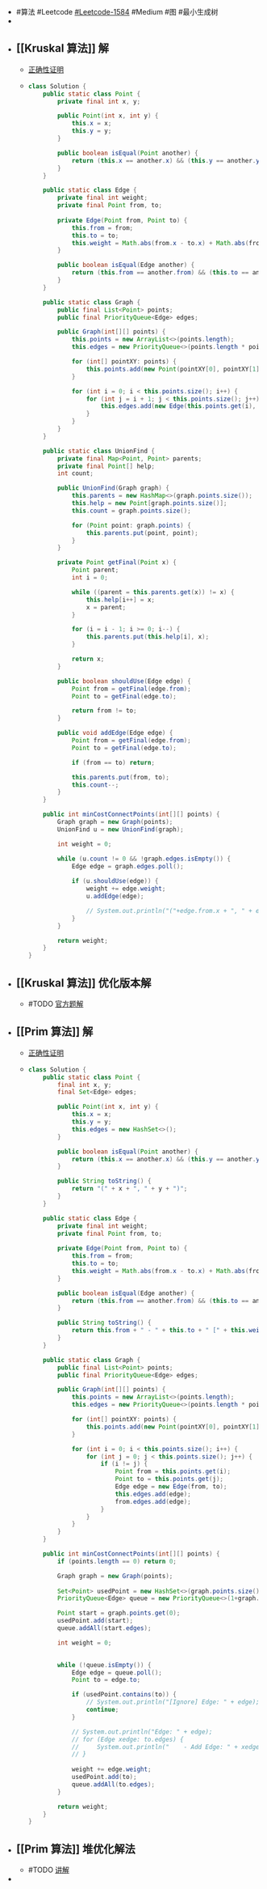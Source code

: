 - #算法 #Leetcode [#Leetcode-1584](https://leetcode-cn.com/problems/min-cost-to-connect-all-points/) #Medium #图 #最小生成树
-
- ## [[Kruskal 算法]] 解
	- [正确性证明](https://leetcode-cn.com/submissions/detail/264844609/)
	- ```java
	  class Solution {
	      public static class Point {
	          private final int x, y;
	  
	          public Point(int x, int y) {
	              this.x = x;
	              this.y = y;
	          }
	  
	          public boolean isEqual(Point another) {
	              return (this.x == another.x) && (this.y == another.y);
	          }
	      }
	  
	      public static class Edge {
	          private final int weight;
	          private final Point from, to;
	          
	          private Edge(Point from, Point to) {
	              this.from = from;
	              this.to = to;
	              this.weight = Math.abs(from.x - to.x) + Math.abs(from.y - to.y);
	          }
	  
	          public boolean isEqual(Edge another) {
	              return (this.from == another.from) && (this.to == another.to);
	          }
	      }
	  
	      public static class Graph {
	          public final List<Point> points;
	          public final PriorityQueue<Edge> edges;
	  
	          public Graph(int[][] points) {
	              this.points = new ArrayList<>(points.length);
	              this.edges = new PriorityQueue<>(points.length * points.length, (e1, e2) -> e1.weight - e2.weight);
	  
	              for (int[] pointXY: points) {
	                  this.points.add(new Point(pointXY[0], pointXY[1]));
	              }
	  
	              for (int i = 0; i < this.points.size(); i++) {
	                  for (int j = i + 1; j < this.points.size(); j++) {
	                      this.edges.add(new Edge(this.points.get(i), this.points.get(j)));
	                  }
	              }
	          }
	      }
	  
	      public static class UnionFind {
	          private final Map<Point, Point> parents;
	          private final Point[] help;
	          int count;
	  
	          public UnionFind(Graph graph) {
	              this.parents = new HashMap<>(graph.points.size());
	              this.help = new Point[graph.points.size()];
	              this.count = graph.points.size();
	  
	              for (Point point: graph.points) {
	                  this.parents.put(point, point);
	              }
	          }
	  
	          private Point getFinal(Point x) {
	              Point parent;
	              int i = 0;
	  
	              while ((parent = this.parents.get(x)) != x) {
	                  this.help[i++] = x;
	                  x = parent;
	              }
	  
	              for (i = i - 1; i >= 0; i--) {
	                  this.parents.put(this.help[i], x);
	              }
	  
	              return x;
	          }
	  
	          public boolean shouldUse(Edge edge) {
	              Point from = getFinal(edge.from);
	              Point to = getFinal(edge.to);
	  
	              return from != to;
	          }
	  
	          public void addEdge(Edge edge) {
	              Point from = getFinal(edge.from);
	              Point to = getFinal(edge.to);
	  
	              if (from == to) return;
	  
	              this.parents.put(from, to);
	              this.count--;
	          }
	      }
	  
	      public int minCostConnectPoints(int[][] points) {
	          Graph graph = new Graph(points);
	          UnionFind u = new UnionFind(graph);
	  
	          int weight = 0;
	  
	          while (u.count != 0 && !graph.edges.isEmpty()) {
	              Edge edge = graph.edges.poll();
	          
	              if (u.shouldUse(edge)) {
	                  weight += edge.weight;
	                  u.addEdge(edge);
	  
	                  // System.out.println("("+edge.from.x + ", " + edge.from.y + ") - ("+edge.to.x + ", " + edge.to.y + ") " + edge.weight);
	              }
	          }
	  
	          return weight;
	      }
	  }
	  ```
- ## [[Kruskal 算法]] 优化版本解
	- #TODO [官方题解](https://leetcode-cn.com/problems/min-cost-to-connect-all-points/solution/lian-jie-suo-you-dian-de-zui-xiao-fei-yo-kcx7/)
- ## [[Prim 算法]] 解
	- [正确性证明](https://leetcode-cn.com/submissions/detail/264857583/)
	- ```java
	  class Solution {
	      public static class Point {
	          final int x, y;
	          final Set<Edge> edges;
	  
	          public Point(int x, int y) {
	              this.x = x;
	              this.y = y;
	              this.edges = new HashSet<>();
	          }
	  
	          public boolean isEqual(Point another) {
	              return (this.x == another.x) && (this.y == another.y);
	          }
	  
	          public String toString() {
	              return "(" + x + ", " + y + ")";
	          }
	      }
	  
	      public static class Edge {
	          private final int weight;
	          private final Point from, to;
	          
	          private Edge(Point from, Point to) {
	              this.from = from;
	              this.to = to;
	              this.weight = Math.abs(from.x - to.x) + Math.abs(from.y - to.y);
	          }
	  
	          public boolean isEqual(Edge another) {
	              return (this.from == another.from) && (this.to == another.to);
	          }
	  
	          public String toString() {
	              return this.from + " - " + this.to + " [" + this.weight + "]";
	          }
	      }
	  
	      public static class Graph {
	          public final List<Point> points;
	          public final PriorityQueue<Edge> edges;
	  
	          public Graph(int[][] points) {
	              this.points = new ArrayList<>(points.length);
	              this.edges = new PriorityQueue<>(points.length * points.length, (e1, e2) -> e1.weight - e2.weight);
	  
	              for (int[] pointXY: points) {
	                  this.points.add(new Point(pointXY[0], pointXY[1]));
	              }
	  
	              for (int i = 0; i < this.points.size(); i++) {
	                  for (int j = 0; j < this.points.size(); j++) {
	                      if (i != j) {
	                          Point from = this.points.get(i);
	                          Point to = this.points.get(j);
	                          Edge edge = new Edge(from, to);
	                          this.edges.add(edge);
	                          from.edges.add(edge);
	                      }
	                  }
	              }
	          }
	      }
	  
	      public int minCostConnectPoints(int[][] points) {
	          if (points.length == 0) return 0;
	  
	          Graph graph = new Graph(points);
	          
	          Set<Point> usedPoint = new HashSet<>(graph.points.size());
	          PriorityQueue<Edge> queue = new PriorityQueue<>(1+graph.edges.size(), Comparator.comparingInt(e->e.weight));
	  
	          Point start = graph.points.get(0);
	          usedPoint.add(start);
	          queue.addAll(start.edges);
	  
	          int weight = 0;
	          
	  
	          while (!queue.isEmpty()) {
	              Edge edge = queue.poll();
	              Point to = edge.to;
	  
	              if (usedPoint.contains(to)) {
	                  // System.out.println("[Ignore] Edge: " + edge);
	                  continue;
	              }
	  
	              // System.out.println("Edge: " + edge);
	              // for (Edge xedge: to.edges) {
	              //     System.out.println("    - Add Edge: " + xedge);
	              // }
	              
	              weight += edge.weight;
	              usedPoint.add(to);
	              queue.addAll(to.edges);
	          }
	  
	          return weight;
	      }
	  }
	  ```
- ## [[Prim 算法]] 堆优化解法
	- #TODO [讲解](https://leetcode-cn.com/problems/min-cost-to-connect-all-points/solution/prim-dui-you-hua-dai-zhu-shi-java-jie-ji-94w7/)
-